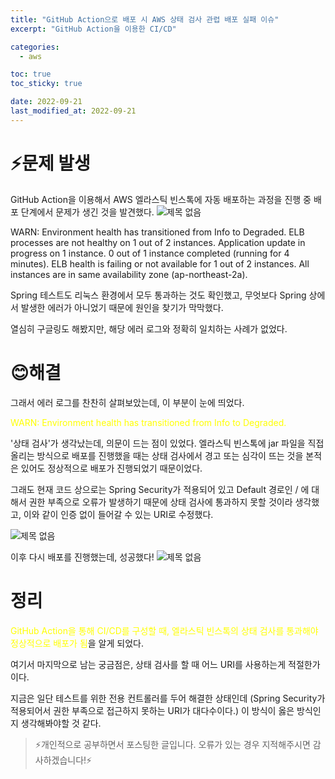 ```yaml
---
title: "GitHub Action으로 배포 시 AWS 상태 검사 관렵 배포 실패 이슈"
excerpt: "GitHub Action을 이용한 CI/CD"

categories:
  - aws

toc: true
toc_sticky: true

date: 2022-09-21
last_modified_at: 2022-09-21
---
```


# ⚡문제 발생

GitHub Action을 이용해서 AWS 엘라스틱 빈스톡에 자동 배포하는 과정을 진행 중 배포 단계에서 문제가 생긴 것을 발견했다.
![제목 없음](https://user-images.githubusercontent.com/66549638/191302150-54df03f4-7040-4f49-b34d-b7072cebec57.png)

WARN: Environment health has transitioned from Info to Degraded. ELB processes are not healthy on 1 out of 2 instances. Application update in progress on 1 instance. 0 out of 1 instance completed (running for 4 minutes). ELB health is failing or not available for 1 out of 2 instances. All instances are in same availability zone (ap-northeast-2a).

Spring 테스트도 리눅스 환경에서 모두 통과하는 것도 확인했고, 무엇보다 Spring 상에서 발생한 에러가 아니었기 때문에 원인을 찾기가 막막했다.

열심히 구글링도 해봤지만, 해당 에러 로그와 정확히 일치하는 사례가 없었다.

# 😊해결

그래서 에러 로그를 찬찬히 살펴보았는데, 이 부분이 눈에 띄었다.

<span style="color:yellow">WARN: Environment health has transitioned from Info to Degraded.</span>

'상태 검사'가 생각났는데, 의문이 드는 점이 있었다. 엘라스틱 빈스톡에 jar 파일을 직접 올리는 방식으로 배포를 진행했을 때는 상태 검사에서 경고 또는 심각이 뜨는 것을 본적은 있어도 정상적으로 배포가 진행되었기 때문이었다.

그래도 현재 코드 상으로는 Spring Security가 적용되어 있고 Default 경로인 / 에 대해서 권한 부족으로 오류가 발생하기 때문에 상태 검사에 통과하지 못할 것이라 생각했고, 이와 같이 인증 없이 들어갈 수 있는 URI로 수정했다. 

![제목 없음](https://user-images.githubusercontent.com/66549638/191303575-6941c326-654b-4f58-9f70-6386bd29da5f.png)

이후 다시 배포를 진행했는데, 성공했다!
![제목 없음](https://user-images.githubusercontent.com/66549638/191304394-992eab65-018b-40b2-9298-9284b03801c6.png)

# 정리
<span style="color:yellow">GitHub Action을 통해 CI/CD를 구성할 때, 엘라스틱 빈스톡의 상태 검사를 통과해야 정상적으로 배포가 됨</span>을 알게 되었다.

여기서 마지막으로 남는 궁금점은, 상태 검사를 할 때 어느 URI를 사용하는게 적절한가 이다.

지금은 일단 테스트를 위한 전용 컨트롤러를 두어 해결한 상태인데 (Spring Security가 적용되어서 권한 부족으로 접근하지 못하는 URI가 대다수이다.) 이 방식이 옳은 방식인지 생각해봐야할 것 같다.




> ⚡개인적으로 공부하면서 포스팅한 글입니다. 오류가 있는 경우 지적해주시면 감사하겠습니다!⚡

